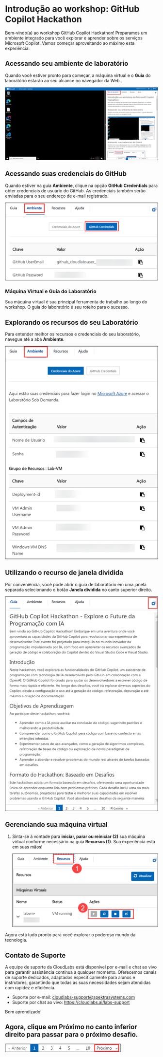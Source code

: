 # Introdução ao workshop: GitHub Copilot Hackathon

Bem-vindo(a) ao workshop GitHub Copilot Hackathon! Preparamos um ambiente integrado para você explorar e aprender sobre os serviços Microsoft Copilot. Vamos começar aproveitando ao máximo esta experiência:

## Acessando seu ambiente de laboratório

Quando você estiver pronto para começar, a máquina virtual e o **Guia** do laboratório estarão ao seu alcance no navegador da Web..

![](../../media/new-github-copilot-hack-por-01.png)

## Acessando suas credenciais do GitHub

Quando estiver na guia **Ambiente**, clique na opção **GitHub Credentials** para obter credenciais de usuário do GitHub. As credenciais também serão enviadas para o seu endereço de e-mail registrado.

![](../../media/PGSS2.png)

### Máquina Virtual e Guia do Laboratório

Sua máquina virtual é sua principal ferramenta de trabalho ao longo do workshop. O guia do laboratório é seu roteiro para o sucesso.

## Explorando os recursos do seu Laboratório

Para entender melhor os recursos e credenciais do seu laboratório, navegue até a aba **Ambiente**.

![](../../media/PGSS3.png)

## Utilizando o recurso de janela dividida

Por conveniência, você pode abrir o guia de laboratório em uma janela separada selecionando o botão **Janela dividida** no canto superior direito.

![](../../media/PGSS5.png)

## Gerenciando sua máquina virtual

1. Sinta-se à vontade para **iniciar, parar ou reiniciar (2)** sua máquina virtual conforme necessário na guia **Recursos (1)**. Sua experiência está em suas mãos!

    ![](../../media/PGSS4.png)

Agora está tudo pronto para você explorar o poderoso mundo da tecnologia.

## Contato de Suporte

A equipe de suporte da CloudLabs está disponível por e-mail e chat ao vivo para garantir assistência contínua a qualquer momento. Oferecemos canais de suporte dedicados, adaptados especificamente para alunos e instrutores, garantindo que todas as suas necessidades sejam atendidas com rapidez e eficiência.

- Suporte por e-mail: cloudlabs-support@spektrasystems.com
- Suporte por chat ao vivo: https://cloudlabs.ai/labs-support

Bom aprendizado!

## Agora, clique em Próximo no canto inferior direito para passar para o próximo desafio.

![](../../media/next-page-p.png)
